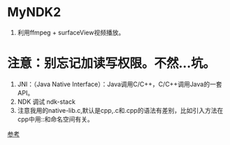 # MyNDK2
 1. 利用ffmpeg + surfaceView视频播放。
# 注意：别忘记加读写权限。不然...坑。
 1. JNI：（Java Native Interface）：Java调用C/C++，C/C++调用Java的一套API。
 2. NDK 调试 ndk-stack
 3. 注意我用的native-lib.c,默认是cpp,.c和.cpp的语法有差别，比如引入方法在cpp中用::和命名空间有关。
 
[参考](http://www.jianshu.com/p/b4a4cd12d528)